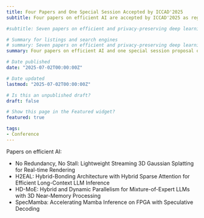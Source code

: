 ```yaml
---
title: Four Papers and One Special Session Accepted by ICCAD'2025
subtitle: Four papers on efficient AI are accepted by ICCAD'2025 as regular papers. We are also organizing a special session on privacy-preserving AI.

#subtitle: Seven papers on efficient and privacy-preserving deep learning are accepted by ICCAD'2024 as regular papers, including "OSCA&#58; End-to-end Serial Stochastic Computing Neural Acceleration with Fine-grained Scaling and Piecewise Activation", "HG-PIPE&#58; Vision Transformer Acceleration with Hybrid-Grained Pipeline", "ProPD&#58; Dynamic Token Tree Pruning and Generation for LLM Parallel Decoding", "AdapMoE&#58; Adaptive Sensitivity-based Expert Gating and Management for Efficient MoE Inference", "MCUBERT&#58; Memory-Efficient BERT Inference on Commodity Microcontrollers", "PrivQuant&#58; Communication-Efficient Private Inference with Quantized Network/Protocol Co-Optimization", and "FlexHE&#58; A flexible Kernel Generation Framework for Homomorphic Encryption-Based Private Inference".

# Summary for listings and search engines
# summary: Seven papers on efficient and privacy-preserving deep learning are accepted by ICCAD'2024 as regular papers, including "OSCA&#58; End-to-end Serial Stochastic Computing Neural Acceleration with Fine-grained Scaling and Piecewise Activation", "HG-PIPE&#58; Vision Transformer Acceleration with Hybrid-Grained Pipeline", "ProPD&#58; Dynamic Token Tree Pruning and Generation for LLM Parallel Decoding", "AdapMoE&#58; Adaptive Sensitivity-based Expert Gating and Management for Efficient MoE Inference", "MCUBERT&#58; Memory-Efficient BERT Inference on Commodity Microcontrollers", "PrivQuant&#58; Communication-Efficient Private Inference with Quantized Network/Protocol Co-Optimization", and "FlexHE&#58; A flexible Kernel Generation Framework for Homomorphic Encryption-Based Private Inference".
summary: Four papers on efficient AI and one special session proposal on privacy-preserving AI are accepted by ICCAD'2025.

# Date published
date: "2025-07-02T00:00:00Z"

# Date updated
lastmod: "2025-07-02T00:00:00Z"

# Is this an unpublished draft?
draft: false

# Show this page in the Featured widget?
featured: true

tags:
- Conference
---
```


Papers on efficient AI:
- No Redundancy, No Stall: Lightweight Streaming 3D Gaussian Splatting for Real-time Rendering
- H2EAL: Hybrid-Bonding Architecture with Hybrid Sparse Attention for Efficient Long-Context LLM Inference
- HD-MoE: Hybrid and Dynamic Parallelism for Mixture-of-Expert LLMs with 3D Near-Memory Processing
- SpecMamba: Accelerating Mamba Inference on FPGA with Speculative Decoding
